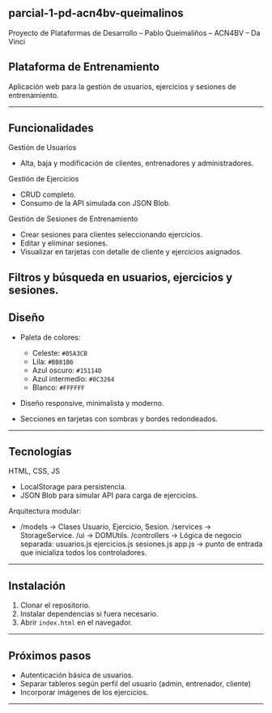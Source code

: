 ## parcial-1-pd-acn4bv-queimalinos
Proyecto de Plataformas de Desarrollo – Pablo Queimaliños – ACN4BV – Da Vinci

## Plataforma de Entrenamiento
Aplicación web para la gestión de usuarios, ejercicios y sesiones de entrenamiento.

---
## Funcionalidades
Gestión de Usuarios
- Alta, baja y modificación de clientes, entrenadores y administradores.

Gestión de Ejercicios
- CRUD completo.
- Consumo de la API simulada con JSON Blob.

Gestión de Sesiones de Entrenamiento
- Crear sesiones para clientes seleccionando ejercicios.
- Editar y eliminar sesiones.
- Visualizar en tarjetas con detalle de cliente y ejercicios asignados.

Filtros y búsqueda en usuarios, ejercicios y sesiones.
---
## Diseño
- Paleta de colores:
  - Celeste: `#05A3CB`
  - Lila: `#BB81B6`
  - Azul oscuro: `#15114D`
  - Azul intermedio: `#0C3264`
  - Blanco: `#FFFFFF`

- Diseño responsive, minimalista y moderno.
- Secciones en tarjetas con sombras y bordes redondeados.

---
## Tecnologías
HTML, CSS, JS
- LocalStorage para persistencia.
- JSON Blob para simular API para carga de ejercicios.

Arquitectura modular:
- /models → Clases Usuario, Ejercicio, Sesion.
/services → StorageService.
/ui → DOMUtils.
/controllers → Lógica de negocio separada:
usuarios.js
ejercicios.js
sesiones.js
app.js → punto de entrada que inicializa todos los controladores.

---
## Instalación
1. Clonar el repositorio.
2. Instalar dependencias si fuera necesario.
3. Abrir `index.html` en el navegador.

---
## Próximos pasos
- Autenticación básica de usuarios.
- Separar tableros según perfil del usuario (admin, entrenador, cliente)
- Incorporar imágenes de los ejercicios.
---
